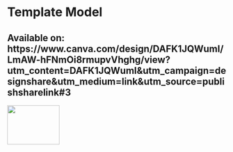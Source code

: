 <h1>Template Model</h1>

<h2> Available on: 
https://www.canva.com/design/DAFK1JQWumI/LmAW-hFNmOi8rmupvVhghg/view?utm_content=DAFK1JQWumI&utm_campaign=designshare&utm_medium=link&utm_source=publishsharelink#3 </h2>

<div>
<img align="center" width="120" height="90" src="https://cdn.jsdelivr.net/gh/devicons/devicon/icons/canva/canva-original.svg" />
</div>
